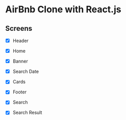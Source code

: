 # AirBnb Clone with React.js

## Screens 

- [X] Header
- [X] Home
- [X] Banner
- [X] Search Date
- [X] Cards
- [X] Footer

- [X] Search
- [X] Search Result
